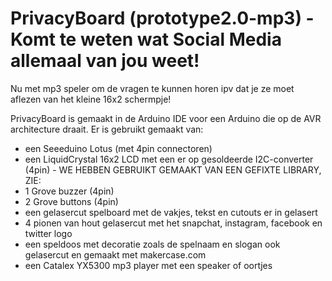 # PrivacyBoard (prototype2.0-mp3) - Komt te weten wat Social Media allemaal van jou weet!
Nu met mp3 speler om de vragen te kunnen horen ipv dat je ze moet aflezen van het kleine 16x2 schermpje!

PrivacyBoard is gemaakt in de Arduino IDE voor een Arduino die op de AVR architecture draait.
Er is gebruikt gemaakt van:
- een Seeeduino Lotus (met 4pin connectoren)
- een LiquidCrystal 16x2 LCD met een er op gesoldeerde I2C-converter (4pin) - WE HEBBEN GEBRUIKT GEMAAKT VAN EEN GEFIXTE LIBRARY, ZIE:
- 1 Grove buzzer (4pin)
- 2 Grove buttons (4pin)
- een gelasercut spelboard met de vakjes, tekst en cutouts er in gelasert
- 4 pionen van hout gelasercut met het snapchat, instagram, facebook en twitter logo
- een speldoos met decoratie zoals de spelnaam en slogan ook gelasercut en gemaakt met makercase.com
- een Catalex YX5300 mp3 player met een speaker of oortjes
